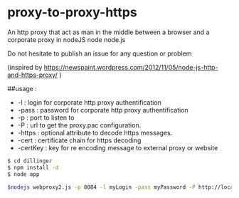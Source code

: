 # proxy-to-proxy-https
An http proxy that act as man in the middle between a browser and a corporate proxy in nodeJS node node.js

Do not hesitate to publish an issue for any question or problem

(inspired by https://newspaint.wordpress.com/2012/11/05/node-js-http-and-https-proxy/ )

##usage : 

* -l : login for corporate http proxy authentification
* -pass : password for corporate http proxy authentification
* -p : port to listen to
* -P : url to get the proxy.pac configuration.
* -https : optional attribute to decode https messages.
* -cert : certificate chain for https decoding
* -certKey : key for re encoding message to external proxy or website


```sh
$ cd dillinger
$ npm install -d
$ node app
```
```sh
$nodejs webproxy2.js -p 8084 -l myLogin -pass myPassword -P http://localhost:8082 -d -https -cert fullchain.pem -certKey key-letsencrypt.pem 
